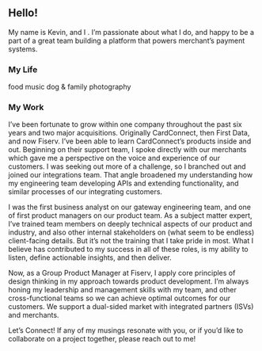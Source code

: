 ## Hello!
My name is Kevin, and I . I’m passionate about what I do, and happy to be a part of a great team building a platform that powers merchant’s payment systems. 

### My Life
food
music
dog & family
photography

### My Work

I’ve been fortunate to grow within one company throughout the past six years and two major acquisitions. Originally CardConnect, then First Data, and now Fiserv.
I’ve been able to learn CardConnect’s products inside and out. Beginning on their support team, I spoke directly with our merchants which gave me a perspective on the voice and experience of our customers. I was seeking out more of a challenge, so I branched out and joined our  integrations team. That angle broadened my understanding how my engineering team developing APIs and extending functionality, and similar processes of our integrating customers. 

I was the first business analyst on our gateway engineering team, and one of first product managers on our product team. As a subject matter expert, I’ve trained team members on deeply technical aspects of our product and industry, and also other internal stakeholders on (what seem to be endless) client-facing details. But it’s not the training that I take pride in most. What I believe has contributed to my success in all of these roles, is my ability to listen, define actionable insights, and then deliver. 

Now, as a Group Product Manager at Fiserv, I apply core principles of design thinking in my approach towards product development. I’m always honing my leadership and management skills with my team, and other cross-functional teams so we can achieve optimal outcomes for our customers. We support a dual-sided market with integrated partners (ISVs) and merchants. 

Let’s Connect!
If any of my musings resonate with you, or if you’d like to collaborate on a project together, please reach out to me! 